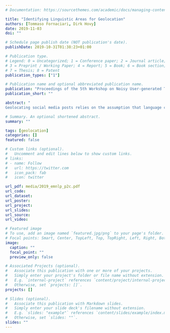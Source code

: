 ```yaml
---
# Documentation: https://sourcethemes.com/academic/docs/managing-content/

title: "Identifying Linguistic Areas for Geolocation"
authors: [Tommaso Fornaciari, Dirk Hovy]
date: 2019-11-03
doi: ""

# Schedule page publish date (NOT publication's date).
publishDate: 2019-10-31T01:38:23+01:00

# Publication type.
# Legend: 0 = Uncategorized; 1 = Conference paper; 2 = Journal article;
# 3 = Preprint / Working Paper; 4 = Report; 5 = Book; 6 = Book section;
# 7 = Thesis; 8 = Patent
publication_types: ["1"]

# Publication name and optional abbreviated publication name.
publication: "Proceedings of the 5th Workshop on Noisy User-generated Text (WNUT)"
publication_short: ""

abstract: "
Geolocating social media posts relies on the assumption that language carries sufficient geographic information. However, locations are usually given as continuous latitude/longitude tuples, so we first need to define discrete geographic regions that can serve as labels. Most studies use some form of clustering to discretize the continuous coordinates (Han et al., 2016). However, the resulting regions do not always correspond to existing linguistic areas. Consequently, accuracy at 100 miles tends to be good, but degrades for finer-grained distinctions, when different linguistic regions get lumped together. We describe a new algorithm, Point-to-City (P2C), an iterative k-d tree-based method for clustering geographic coordinates and associating them with towns. We create three sets of labels at different levels of granularity, and compare performance of a state-of-the-art geolocation model trained and tested with P2C labels to one with regular k-d tree labels. Even though P2C results in substantially more labels than the baseline, model accuracy increases significantly over using traditional labels at the fine-grained level, while staying comparable at 100 miles. The results suggest that identifying meaningful linguistic areas is crucial for improving geolocation at a fine-grained level."

# Summary. An optional shortened abstract.
summary: ""

tags: [geolocation]
categories: []
featured: false

# Custom links (optional).
#   Uncomment and edit lines below to show custom links.
# links:
# - name: Follow
#   url: https://twitter.com
#   icon_pack: fab
#   icon: twitter

url_pdf: media/2019_emnlp_p2c.pdf
url_code:
url_dataset:
url_poster:
url_project:
url_slides:
url_source:
url_video:

# Featured image
# To use, add an image named `featured.jpg/png` to your page's folder. 
# Focal points: Smart, Center, TopLeft, Top, TopRight, Left, Right, BottomLeft, Bottom, BottomRight.
image:
  caption: ""
  focal_point: ""
  preview_only: false

# Associated Projects (optional).
#   Associate this publication with one or more of your projects.
#   Simply enter your project's folder or file name without extension.
#   E.g. `internal-project` references `content/project/internal-project/index.md`.
#   Otherwise, set `projects: []`.
projects: []

# Slides (optional).
#   Associate this publication with Markdown slides.
#   Simply enter your slide deck's filename without extension.
#   E.g. `slides: "example"` references `content/slides/example/index.md`.
#   Otherwise, set `slides: ""`.
slides: ""
---
```

